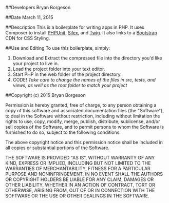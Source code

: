 ##Developers
Bryan Borgeson

##Date
March 11, 2015

##Description
This is a boilerplate for writing apps in PHP. It uses Composer to install [PHPUnit](https://phpunit.de/), [Silex](http://silex.sensiolabs.org/), and [Twig](http://twig.sensiolabs.org/).  It also links to a [Bootstrap](http://www.bootstrapcdn.com/) CDN for CSS Styling.

##Use and Editing
To use this boilerplate, simply:
1. Download and Extract the compressed file into the directory you'd like your project to live in.
2. Load the project folder into your text editor.
3. Start PHP in the web folder of the project directory.
4. CODE! *Take care to change the names of the files in src, tests, and views, as well as the root folder to match your project*

##Copyright (c) 2015 Bryan Borgeson

Permission is hereby granted, free of charge, to any person obtaining a copy
of this software and associated documentation files (the "Software"), to deal
in the Software without restriction, including without limitation the rights
to use, copy, modify, merge, publish, distribute, sublicense, and/or sell
copies of the Software, and to permit persons to whom the Software is
furnished to do so, subject to the following conditions:

The above copyright notice and this permission notice shall be included in
all copies or substantial portions of the Software.

THE SOFTWARE IS PROVIDED "AS IS", WITHOUT WARRANTY OF ANY KIND, EXPRESS OR
IMPLIED, INCLUDING BUT NOT LIMITED TO THE WARRANTIES OF MERCHANTABILITY,
FITNESS FOR A PARTICULAR PURPOSE AND NONINFRINGEMENT. IN NO EVENT SHALL THE
AUTHORS OR COPYRIGHT HOLDERS BE LIABLE FOR ANY CLAIM, DAMAGES OR OTHER
LIABILITY, WHETHER IN AN ACTION OF CONTRACT, TORT OR OTHERWISE, ARISING FROM,
OUT OF OR IN CONNECTION WITH THE SOFTWARE OR THE USE OR OTHER DEALINGS IN
THE SOFTWARE.
